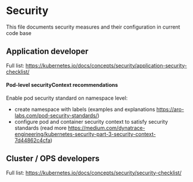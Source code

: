 # Security

This file documents security measures and their configuration in current code base

## Application developer

Full list: https://kubernetes.io/docs/concepts/security/application-security-checklist/

#### Pod-level securityContext recommendations

Enable pod security standard on namespace level:
* create namespace with labels (examples and explanations https://aro-labs.com/pod-security-standards/)
* configure pod and container security context to satisfy security standards (read more https://medium.com/dynatrace-engineering/kubernetes-security-part-3-security-context-7d44862c4cfa)

## Cluster / OPS developers

Full list: https://kubernetes.io/docs/concepts/security/security-checklist/
